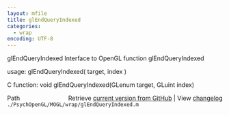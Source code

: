 ```yaml
---
layout: mfile
title: glEndQueryIndexed
categories:
  - wrap
encoding: UTF-8
---
```


glEndQueryIndexed  Interface to OpenGL function glEndQueryIndexed

usage:  glEndQueryIndexed\( target, index \)

C function:  void glEndQueryIndexed\(GLenum target, GLuint index\)


<div class="code_header" style="text-align:right;">
  <span style="float:left;">Path&nbsp;&nbsp;</span> <span class="counter">Retrieve <a href=
  "https://raw.github.com/Psychtoolbox-3/Psychtoolbox-3/beta/./PsychOpenGL/MOGL/wrap/glEndQueryIndexed.m">current version from GitHub</a> | View <a href=
  "https://github.com/Psychtoolbox-3/Psychtoolbox-3/commits/beta/./PsychOpenGL/MOGL/wrap/glEndQueryIndexed.m">changelog</a></span>
</div>
<div class="code">
  <code>./PsychOpenGL/MOGL/wrap/glEndQueryIndexed.m</code>
</div>
